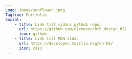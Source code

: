 ```yaml
---
Logo: image/sunflower.jpeg
Tagline: Portfolio
Social:
    - title: Link till sidans github repo.
      url: https://github.com/elemoser/bth_design_h22
      icon: github
    - title: Link till MDN sida.
      url: https://developer.mozilla.org/en-US/
      icon: css3
---
```

